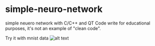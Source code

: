 # simple-neuro-network
simple neuero network with C/C++ and QT
Code write for educational purposes, it's not an example of "clean code".

Try it with mnist data
![alt text](https://raw.githubusercontent.com/mamkin-itshnik/simple-neuro-network/code-refactoring/HOW_IT_WORKS.png)
